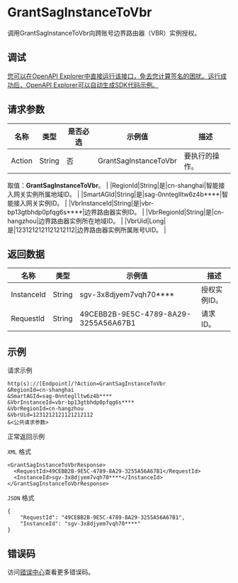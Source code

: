 # GrantSagInstanceToVbr

调用GrantSagInstanceToVbr向跨账号边界路由器（VBR）实例授权。

## 调试

[您可以在OpenAPI Explorer中直接运行该接口，免去您计算签名的困扰。运行成功后，OpenAPI Explorer可以自动生成SDK代码示例。](https://api.aliyun.com/#product=Smartag&api=GrantSagInstanceToVbr&type=RPC&version=2018-03-13)

## 请求参数

|名称|类型|是否必选|示例值|描述|
|--|--|----|---|--|
|Action|String|否|GrantSagInstanceToVbr|要执行的操作。

 取值：**GrantSagInstanceToVbr**。 |
|RegionId|String|是|cn-shanghai|智能接入网关实例所属地域ID。 |
|SmartAGId|String|是|sag-0nnteglltw6z4b\*\*\*\*|智能接入网关实例ID。 |
|VbrInstanceId|String|是|vbr-bp13gtbhdp0pfqg6s\*\*\*\*|边界路由器实例ID。 |
|VbrRegionId|String|是|cn-hangzhou|边界路由器实例所在地域ID。 |
|VbrUid|Long|是|1231212121121212112|边界路由器实例所属账号UID。 |

## 返回数据

|名称|类型|示例值|描述|
|--|--|---|--|
|InstanceId|String|sgv-3x8djyem7vqh70\*\*\*\*|授权实例ID。 |
|RequestId|String|49CEBB2B-9E5C-4789-8A29-3255A56A67B1|请求ID。 |

## 示例

请求示例

```
http(s)://[Endpoint]/?Action=GrantSagInstanceToVbr
&RegionId=cn-shanghai
&SmartAGId=sag-0nnteglltw6z4b****
&VbrInstanceId=vbr-bp13gtbhdp0pfqg6s****
&VbrRegionId=cn-hangzhou
&VbrUid=1231212121121212112
&<公共请求参数>
```

正常返回示例

`XML` 格式

```
<GrantSagInstanceToVbrResponse>
  <RequestId>49CEBB2B-9E5C-4789-8A29-3255A56A67B1</RequestId>
  <InstanceId>sgv-3x8djyem7vqh70****</InstanceId>
</GrantSagInstanceToVbrResponse>
```

`JSON` 格式

```
{
	"RequestId": "49CEBB2B-9E5C-4789-8A29-3255A56A67B1",
	"InstanceId": "sgv-3x8djyem7vqh70****"
}
```

## 错误码

访问[错误中心](https://error-center.alibabacloud.com/status/product/Smartag)查看更多错误码。

